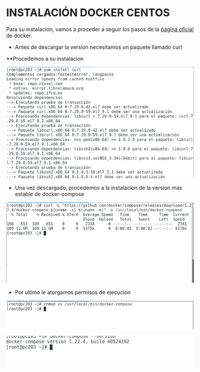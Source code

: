 # INSTALACIÓN DOCKER CENTOS

Para su instalacion, vamos a proceder a seguir los pasos de la [ṕagina oficial](https://docs.docker.com/compose/install/) de docker.

* Antes de descargar la version necesitamos un paquete llamado curl
  
**Procedemos a su instalacion

  ![captura6.png](/capturas/captura6.png)

* Una vez descargado, procedemos a la instalacion de la version mas estable de docker-compose

 ![captura7.png](/capturas/captura7.png)

* Por ultimo le atorgamos permisos de ejecucion

 ![captura8.png](/capturas/captura8.png)
 
 ![captura9.png](/capturas/captura9.png)
